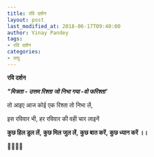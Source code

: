 ```yaml
---
title: रवि दर्शन
layout: post
last_modified_at: 2018-06-17T09:40:00
author: Vinay Pandey
tags:
- रवि दर्शन
categories:
- लघु
---
```

**रवि दर्शन**

***"मित्रता - उत्तम रिश्ता***
***जो निभा गया -वो फरिश्ता***"

तो आइए 
आज कोई एक रिश्ता तो निभा लें,

इस रविवार भी, 
हर रविवार की वही चार लाइनें

**कुछ हिल डुल लें,**
**कुछ मिल जुल लें,**
**कुछ बात करें,**
**कुछ ध्यान करें ।।**

🙏🌷🌷🙏


